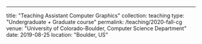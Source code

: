 ---
title: "Teaching Assistant Computer Graphics"
collection: teaching
type: "Undergraduate + Graduate course"
permalink: /teaching/2020-fall-cg
venue: "University of Colorado-Boulder, Computer Science Department"
date: 2019-08-25
location: "Boulder, US"
<!-- ---

This is a description of a teaching experience. You can use markdown like any other post.

Heading 1
======

Heading 2
======

Heading 3
====== -->